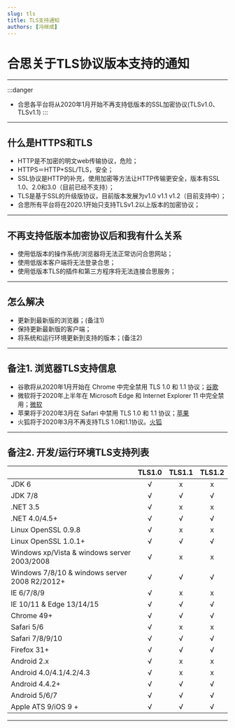 ```yaml
---
slug: tls
title: TLS支持通知
authors: [冯继成]
---
```


# 合思关于TLS协议版本支持的通知

---
:::danger
- 合思各平台将从2020年1月开始不再支持低版本的SSL加密协议(TLSv1.0、TLSv1.1)
:::

---
## 什么是HTTPS和TLS

- HTTP是不加密的明文web传输协议，危险；
- HTTPS＝HTTP+SSL/TLS，安全；
- SSL协议是HTTP的补充，使用加密等方法让HTTP传输更安全，版本有SSL 1.0、2.0和3.0（目前已经不支持）；
- TLS是基于SSL的升级版协议，目前版本发展为v1.0 v1.1 v1.2（目前支持中）；
- 合思所有平台将在2020.1开始只支持TLSv1.2以上版本的加密协议；

---
## 不再支持低版本加密协议后和我有什么关系

- 使用低版本的操作系统/浏览器将无法正常访问合思网站；
- 使用低版本客户端将无法登录合思；
- 使用低版本TLS的插件和第三方程序将无法连接合思服务；

---
## 怎么解决

- 更新到最新版的浏览器；(备注1)
- 保持更新最新版的客户端；
- 将系统和运行环境更新到支持的版本；(备注2)

---
## 备注1. 浏览器TLS支持信息

- 谷歌将从2020年1月开始在 Chrome 中完全禁用 TLS 1.0 和 1.1 协议；[谷歌](https://security.googleblog.com/2018/10/modernizing-transport-security.html)
- 微软将于2020年上半年在 Microsoft Edge 和 Internet Explorer 11 中完全禁用；[微软](https://blogs.windows.com/msedgedev/2018/10/15/modernizing-tls-edge-ie11/)
- 苹果将于2020年3月在 Safari 中禁用 TLS 1.0 和 1.1 协议；[苹果](https://webkit.org/blog/8462/deprecation-of-legacy-tls-1-0-and-1-1-versions/)
- 火狐将于2020年3月不再支持TLS 1.0和1.1协议。[火狐](https://blog.mozilla.org/security/2018/10/15/removing-old-versions-of-tls/)

---
## 备注2. 开发/运行环境TLS支持列表

|                                               | TLS1.0 | TLS1.1 | TLS1.2 |
| --------------------------------------------- | :----: | :----: | :----: |
| JDK 6                                         |   √    |   x    |   x    |
| JDK 7/8                                       |   √    |   √    |   √    |
| .NET 3.5                                      |   √    |   x    |   x    |
| .NET 4.0/4.5+                                 |   √    |   √    |   √    |
| Linux OpenSSL 0.9.8                           |   √    |   x    |   x    |
| Linux OpenSSL 1.0.1+                          |   √    |   √    |   √    |
| Windows xp/Vista & windows server 2003/2008   |   √    |   x    |   x    |
| Windows 7/8/10 & windows server 2008 R2/2012+ |   √    |   √    |   √    |
| IE 6/7/8/9                                    |   √    |   x    |   x    |
| IE 10/11 & Edge 13/14/15                      |   √    |   √    |   √    |
| Chrome 49+                                    |   √    |   √    |   √    |
| Safari 5/6                                    |   √    |   x    |   x    |
| Safari 7/8/9/10                               |   √    |   √    |   √    |
| Firefox 31+                                   |   √    |   √    |   √    |
| Android 2.x                                   |   √    |   x    |   x    |
| Android 4.0/4.1/4.2/4.3                       |   √    |   x    |   x    |
| Android 4.4.2+                                |   √    |   √    |   √    |
| Android 5/6/7                                 |   √    |   √    |   √    |
| Apple ATS 9/iOS 9 +                           |   √    |   √    |   √    |

---

